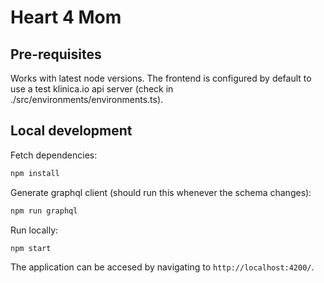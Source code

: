 # Heart 4 Mom

## Pre-requisites

Works with latest node versions.
The frontend is configured by default to use a test klinica.io api server (check in ./src/environments/environments.ts).

## Local development

Fetch dependencies:

```bash
npm install
```

Generate graphql client (should run this whenever the schema changes):

```bash
npm run graphql
```

Run locally:

```bash
npm start
```

The application can be accesed by navigating to `http://localhost:4200/`.

